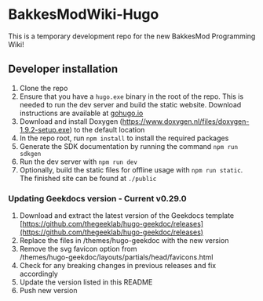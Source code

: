 # BakkesModWiki-Hugo
This is a temporary development repo for the new BakkesMod Programming Wiki!

## Developer installation
1. Clone the repo
1. Ensure that you have a `hugo.exe` binary in the root of the repo. This is needed to run the dev server and build the static website. Download instructions are available at [gohugo.io](https://gohugo.io/getting-started/quick-start/)
1. Download and install Doxygen (https://www.doxygen.nl/files/doxygen-1.9.2-setup.exe) to the default location
1. In the repo root, run `npm install` to install the required packages
1. Generate the SDK documentation by running the command `npm run sdkgen`
1. Run the dev server with `npm run dev`
1. Optionally, build the static files for offline usage with `npm run static`. The finished site can be found at `./public`

### Updating Geekdocs version - Current v0.29.0
1. Download and extract the latest version of the Geekdocs template  
[https://github.com/thegeeklab/hugo-geekdoc/releases](https://github.com/thegeeklab/hugo-geekdoc/releases)
1. Replace the files in /themes/hugo-geekdoc with the new version
1. Remove the svg favicon option from  
/themes/hugo-geekdoc/layouts/partials/head/favicons.html
1. Check for any breaking changes in previous releases and fix accordingly
1. Update the version listed in this README
1. Push new version